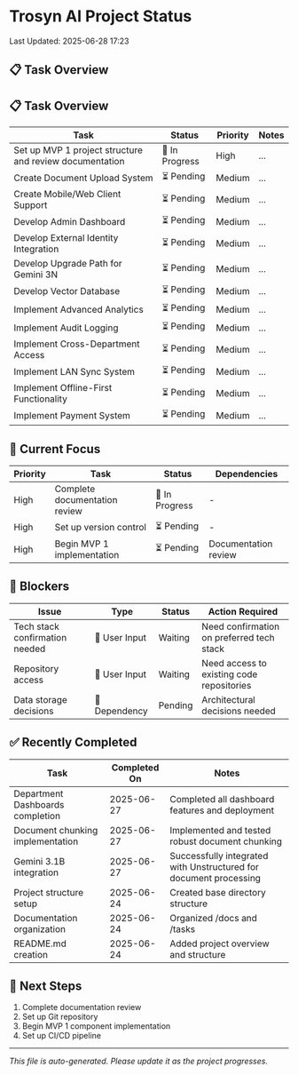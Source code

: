 # Trosyn AI Project Status
Last Updated: 2025-06-28 17:23 

## 📋 Task Overview
## 📋 Task Overview
| Task | Status | Priority | Notes |
|------|--------|----------|-------|
| Set up MVP 1 project structure and review documentation | 🔄 In Progress | High | ... |
| Create Document Upload System | ⏳ Pending | Medium | ... |
| Create Mobile/Web Client Support | ⏳ Pending | Medium | ... |
| Develop Admin Dashboard | ⏳ Pending | Medium | ... |
| Develop External Identity Integration | ⏳ Pending | Medium | ... |
| Develop Upgrade Path for Gemini 3N | ⏳ Pending | Medium | ... |
| Develop Vector Database | ⏳ Pending | Medium | ... |
| Implement Advanced Analytics | ⏳ Pending | Medium | ... |
| Implement Audit Logging | ⏳ Pending | Medium | ... |
| Implement Cross-Department Access | ⏳ Pending | Medium | ... |
| Implement LAN Sync System | ⏳ Pending | Medium | ... |
| Implement Offline-First Functionality | ⏳ Pending | Medium | ... |
| Implement Payment System | ⏳ Pending | Medium | ... |
## 🚀 Current Focus

| Priority | Task | Status | Dependencies |
|----------|------|--------|--------------|
| High | Complete documentation review | 🔄 In Progress | - |
| High | Set up version control | ⏳ Pending | - |
| High | Begin MVP 1 implementation | ⏳ Pending | Documentation review |

## 🚧 Blockers

| Issue | Type | Status | Action Required |
|-------|------|--------|-----------------|
| Tech stack confirmation needed | 🔶 User Input | Waiting | Need confirmation on preferred tech stack |
| Repository access | 🔶 User Input | Waiting | Need access to existing code repositories |
| Data storage decisions | 🔷 Dependency | Pending | Architectural decisions needed |

## ✅ Recently Completed

| Task | Completed On | Notes |
|------|--------------|-------|
| Department Dashboards completion | 2025-06-27 | Completed all dashboard features and deployment |
| Document chunking implementation | 2025-06-27 | Implemented and tested robust document chunking |
| Gemini 3.1B integration | 2025-06-27 | Successfully integrated with Unstructured for document processing |
| Project structure setup | 2025-06-24 | Created base directory structure |
| Documentation organization | 2025-06-24 | Organized /docs and /tasks |
| README.md creation | 2025-06-24 | Added project overview and structure |

## 📅 Next Steps

1. Complete documentation review
2. Set up Git repository
3. Begin MVP 1 component implementation
4. Set up CI/CD pipeline

---
*This file is auto-generated. Please update it as the project progresses.*
